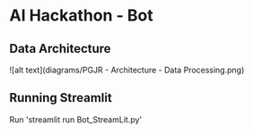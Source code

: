 # AI Hackathon - Bot

## Data Architecture

![alt text](diagrams/PGJR - Architecture - Data Processing.png)

## Running Streamlit

Run 'streamlit run Bot_StreamLit.py'
